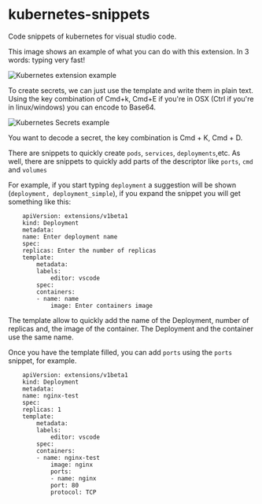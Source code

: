 # kubernetes-snippets
Code snippets of kubernetes for visual studio code.

This image shows an example of what you can do with this extension. In 3 words: typing very fast!

![Kubernetes extension example](https://raw.githubusercontent.com/ipedrazas/kubernetes-snippets/master/images/kubernetes-extension.gif "Kubernetes Extension example")

To create secrets, we can just use the template and write them in plain text. Using the key combination of Cmd+k, Cmd+E if you're in OSX (Ctrl if you're in linux/windows) you can encode to Base64.

![Kubernetes Secrets example](https://raw.githubusercontent.com/ipedrazas/kubernetes-snippets/master/images/secrets-extension.gif "Kubernetes Extension example")

You want to decode a secret, the key combination is Cmd + K, Cmd + D.

There are snippets to quickly create `pods`, `services`, `deployments`,etc. As well, there are snippets to 
quickly add parts of the descriptor like `ports`, `cmd` and `volumes`  

For example, if you start typing `deployment` a suggestion will be shown (`deployment, deployment_simple`), if you expand the snippet you will get something like this:

        apiVersion: extensions/v1beta1
        kind: Deployment
        metadata:
        name: Enter deployment name
        spec:
        replicas: Enter the number of replicas
        template:
            metadata:
            labels:
                editor: vscode
            spec:
            containers:
            - name: name
                image: Enter containers image

The template allow to quickly add the name of the Deployment, number of replicas and, the image of the container. The Deployment and the container use the same name.

Once you have the template filled, you can add `ports` using the `ports` snippet, for example.

        apiVersion: extensions/v1beta1
        kind: Deployment
        metadata:
        name: nginx-test
        spec:
        replicas: 1
        template:
            metadata:
            labels:
                editor: vscode
            spec:
            containers:
            - name: nginx-test
                image: nginx
                ports:
                - name: nginx
                port: 80
                protocol: TCP

